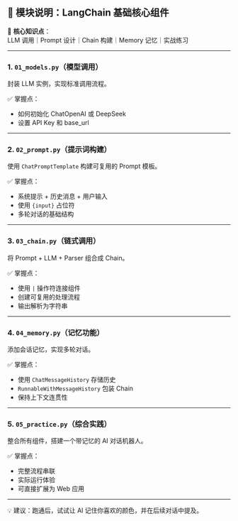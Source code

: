 ## 🧩 模块说明：LangChain 基础核心组件

📌 **核心知识点**：  
LLM 调用｜Prompt 设计｜Chain 构建｜Memory 记忆｜实战练习

---

### 1. `01_models.py`（模型调用）  
封装 LLM 实例，实现标准调用流程。  

✅ 掌握点：  
- 如何初始化 ChatOpenAI 或 DeepSeek  
- 设置 API Key 和 base_url

---

### 2. `02_prompt.py`（提示词构建）  
使用 `ChatPromptTemplate` 构建可复用的 Prompt 模板。  

✅ 掌握点：  
- 系统提示 + 历史消息 + 用户输入  
- 使用 `{input}` 占位符  
- 多轮对话的基础结构

---

### 3. `03_chain.py`（链式调用）  
将 Prompt + LLM + Parser 组合成 Chain。  

✅ 掌握点：  
- 使用 `|` 操作符连接组件  
- 创建可复用的处理流程  
- 输出解析为字符串

---

### 4. `04_memory.py`（记忆功能）  
添加会话记忆，实现多轮对话。  

✅ 掌握点：  
- 使用 `ChatMessageHistory` 存储历史  
- `RunnableWithMessageHistory` 包装 Chain  
- 保持上下文连贯性

---

### 5. `05_practice.py`（综合实践）  
整合所有组件，搭建一个带记忆的 AI 对话机器人。  

✅ 掌握点：  
- 完整流程串联  
- 实际运行体验  
- 可直接扩展为 Web 应用

---

💡 建议：跑通后，试试让 AI 记住你喜欢的颜色，并在后续对话中提及。